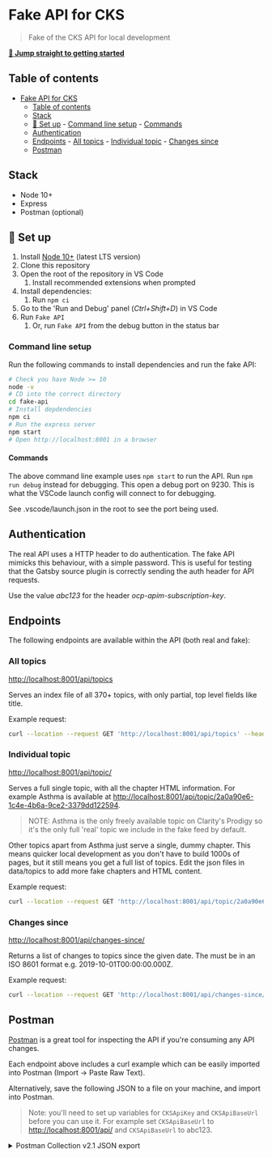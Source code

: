 # Fake API for CKS

> Fake of the CKS API for local development

[**:rocket: Jump straight to getting started**](#rocket-set-up)

## Table of contents

- [Fake API for CKS](#fake-api-for-cks)
  - [Table of contents](#table-of-contents)
  - [Stack](#stack)
  - [:rocket: Set up](#rocket-set-up) - [Command line setup](#command-line-setup) - [Commands](#commands)
  - [Authentication](#authentication)
  - [Endpoints](#endpoints) - [All topics](#all-topics) - [Individual topic](#individual-topic) - [Changes since](#changes-since)
  - [Postman](#postman)

## Stack

- Node 10+
- Express
- Postman (optional)

## :rocket: Set up

1. Install [Node 10+](https://nodejs.org/en/download/) (latest LTS version)
2. Clone this repository
3. Open the root of the repository in VS Code
   1. Install recommended extensions when prompted
4. Install dependencies:
   1. Run `npm ci`
5. Go to the 'Run and Debug' panel (_Ctrl+Shift+D_) in VS Code
6. Run `Fake API`
   1. Or, run `Fake API` from the debug button in the status bar

### Command line setup

Run the following commands to install dependencies and run the fake API:

```sh
# Check you have Node >= 10
node -v
# CD into the correct directory
cd fake-api
# Install depdendencies
npm ci
# Run the express server
npm start
# Open http://localhost:8001 in a browser
```

#### Commands

The above command line example uses `npm start` to run the API. Run `npm run debug` instead for debugging. This open a debug port on 9230. This is what the VSCode launch config will connect to for debugging.

See .vscode/launch.json in the root to see the port being used.

## Authentication

The real API uses a HTTP header to do authentication. The fake API mimicks this behaviour, with a simple password. This is useful for testing that the Gatsby source plugin is correctly sending the auth header for API requests.

Use the value _abc123_ for the header _ocp-apim-subscription-key_.

## Endpoints

The following endpoints are available within the API (both real and fake):

### All topics

<http://localhost:8001/api/topics>

Serves an index file of all 370+ topics, with only partial, top level fields like title.

Example request:

```sh
curl --location --request GET 'http://localhost:8001/api/topics' --header 'ocp-apim-subscription-key: abc123'
```

### Individual topic

<http://localhost:8001/api/topic/><topic id>

Serves a full single topic, with all the chapter HTML information. For example Asthma is available at <http://localhost:8001/api/topic/2a0a90e6-1c4e-4b6a-9ce2-3379dd122594>.

> NOTE: Asthma is the only freely available topic on Clarity's Prodigy so it's the only full 'real' topic we include in the fake feed by default.

Other topics apart from Asthma just serve a single, dummy chapter. This means quicker local development as you don't have to build 1000s of pages, but it still means you get a full list of topics. Edit the json files in data/topics to add more fake chapters and HTML content.

Example request:

```sh
curl --location --request GET 'http://localhost:8001/api/topic/2a0a90e6-1c4e-4b6a-9ce2-3379dd122594' --header 'ocp-apim-subscription-key: abc123'
```

### Changes since

<http://localhost:8001/api/changes-since/><date>

Returns a list of changes to topics since the given date. The must be in an ISO 8601 format e.g. 2019-10-01T00:00:00.000Z.

Example request:

```sh
curl --location --request GET 'http://localhost:8001/api/changes-since/2019-10-01T00:00:00.000Z' --header 'ocp-apim-subscription-key: abc123'
```

## Postman

[Postman](https://www.postman.com/) is a great tool for inspecting the API if you're consuming any API changes.

Each endpoint above includes a curl example which can be easily imported into Postman (Import -> Paste Raw Text).

Alternatively, save the following JSON to a file on your machine, and import into Postman.

> Note: you'll need to set up variables for `CKSApiKey` and `CKSApiBaseUrl` before you can use it. For example set `CKSApiBaseUrl` to <http://localhost:8001/api/> and `CKSApiBaseUrl` to abc123.

<details>
  <summary>Postman Collection v2.1 JSON export</summary>
  
```json
{
 "info": {
  "_postman_id": "3436e853-6577-4a3a-b951-e6d54007c1ee",
  "name": "CKS API",
  "schema": "https://schema.getpostman.com/json/collection/v2.1.0/collection.json"
 },
 "item": [
  {
   "name": "Topics",
   "request": {
    "method": "GET",
    "header": [],
    "url": {
     "raw": "{{CKSApiBaseUrl}}topics",
     "host": ["{{CKSApiBaseUrl}}topics"]
    },
    "description": "Gets a list of topics from the Clarity CKS API"
   },
   "response": []
  },
  {
   "name": "Topic details",
   "request": {
    "method": "GET",
    "header": [],
    "url": {
     "raw": "{{CKSApiBaseUrl}}topic/2a0a90e6-1c4e-4b6a-9ce2-3379dd122594",
     "host": ["{{CKSApiBaseUrl}}topic"],
     "path": ["2a0a90e6-1c4e-4b6a-9ce2-3379dd122594"]
    },
    "description": "Gets a list of topics from the Clarity CKS API"
   },
   "response": []
  },
  {
   "name": "Changes since",
   "request": {
    "method": "GET",
    "header": [],
    "url": {
     "raw": "{{CKSApiBaseUrl}}changes-since/2019-10-01T00:00:00.000Z",
     "host": ["{{CKSApiBaseUrl}}changes-since"],
     "path": ["2019-10-01T00:00:00.000Z"]
    }
   },
   "response": []
  }
 ],
 "auth": {
  "type": "apikey",
  "apikey": [
   {
    "key": "value",
    "value": "{{CKSApiKey}}",
    "type": "string"
   },
   {
    "key": "key",
    "value": "ocp-apim-subscription-key",
    "type": "string"
   }
  ]
 },
 "event": [
  {
   "listen": "prerequest",
   "script": {
    "id": "541f6ad8-aebb-4fd4-9c8d-3c318ff82edf",
    "type": "text/javascript",
    "exec": [
     "pm.request.headers.upsert({key: 'Accept', value: 'application/json' }) "
    ]
   }
  }
 ],
 "variable": [
  {
   "id": "4406c646-5c3c-4b34-902c-b5287a584aa2",
   "key": "CKSApiKey",
   "value": "",
   "type": "string"
  }
 ]
}
```

</details>
